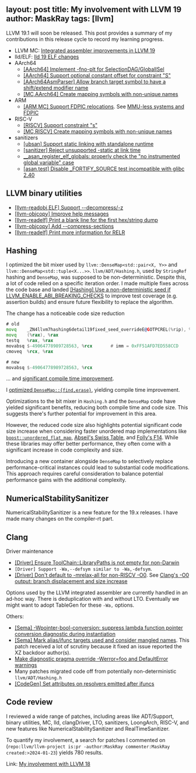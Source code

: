 layout: post
title: My involvement with LLVM 19
author: MaskRay
tags: [llvm]
---

LLVM 19.1 will soon be released. This post provides a summary of my contributions in this release cycle to record my learning progress.

<!-- more -->

* LLVM MC: [Integrated assembler improvements in LLVM 19](/blog/2024-06-30-integrated-assembler-improvements-in-llvm-19)
* lld/ELF: [lld 19 ELF changes](/blog/2024-08-04-lld-19-elf-changes)
* AArch64
  + [[AArch64] Implement -fno-plt for SelectionDAG/GlobalISel](https://github.com/llvm/llvm-project/pull/78890)
  + [[AArch64] Support optional constant offset for constraint "S"](https://github.com/llvm/llvm-project/pull/80255)
  + [[AArch64AsmParser] Allow branch target symbol to have a shift/extend modifier name](https://github.com/llvm/llvm-project/pull/80571)
  + [[MC,AArch64] Create mapping symbols with non-unique names](https://github.com/llvm/llvm-project/pull/99836)
* ARM
  + [[ARM,MC] Support FDPIC relocations](https://github.com/llvm/llvm-project/pull/82187). See [MMU-less systems and FDPIC](/blog/2024-02-20-mmu-less-systems-and-fdpic)
* RISC-V
  + [[RISCV] Support constraint "s"](https://github.com/llvm/llvm-project/pull/80201)
  + [[MC,RISCV] Create mapping symbols with non-unique names](https://github.com/llvm/llvm-project/pull/99903)
* sanitizers
  + [[ubsan] Support static linking with standalone runtime](https://github.com/llvm/llvm-project/pull/80943)
  + [[sanitizer] Reject unsupported -static at link time](https://github.com/llvm/llvm-project/pull/83524)
  + [__asan_register_elf_globals: properly check the "no instrumented global variable" case](https://github.com/llvm/llvm-project/pull/96529)
  + [[asan,test] Disable _FORTIFY_SOURCE test incompatible with glibc 2.40](https://github.com/llvm/llvm-project/pull/101566)

## LLVM binary utilities

+ [[llvm-readobj,ELF] Support --decompress/-z](https://github.com/llvm/llvm-project/pull/82594)
+ [[llvm-objcopy] Improve help messages](https://github.com/llvm/llvm-project/pull/82830)
+ [[llvm-readelf] Print a blank line for the first hex/string dump](https://github.com/llvm/llvm-project/pull/85744)
+ [[llvm-objcopy] Add --compress-sections](https://github.com/llvm/llvm-project/pull/85036)
+ [[llvm-readelf] Print more information for RELR](https://github.com/llvm/llvm-project/pull/89162)

## Hashing

I optimized the bit mixer used by `llvm::DenseMap<std::pair<X, Y>>` and `llvm::DenseMap<std::tuple<X...>>`.
`llvm/ADT/Hashing.h`, used by `StringRef` hashing and `DenseMap`, was supposed to be non-deterministic. Despite this, a lot of code relied on a specific iteration order.
I made multiple fixes across the code base and landed [[Hashing] Use a non-deterministic seed if LLVM_ENABLE_ABI_BREAKING_CHECKS](https://github.com/llvm/llvm-project/pull/96282) to improve test coverage (e.g. assertion builds) and ensure future flexibility to replace the algorithm.

The change has a noticeable code size reduction
```asm
# old
movq    _ZN4llvm7hashing6detail19fixed_seed_overrideE@GOTPCREL(%rip), %rax
movq    (%rax), %rax
testq   %rax, %rax
movabsq $-49064778989728563, %rcx       # imm = 0xFF51AFD7ED558CCD
cmoveq  %rcx, %rax

# new
movabsq $-49064778989728563, %rcx
```

... and [significant compile time improvement](https://llvm-compile-time-tracker.com/compare.php?from=982c54719289c1d85d03be3ad9e95bbfd2862aee&to=ce80c80dca45c7b4636a3e143973e2c6cbdb2884&stat=instructions:u).

I [optimized `DenseMap::{find,erase}`](https://github.com/llvm/llvm-project/pull/100517), yielding compile time improvement.

Optimizations to the bit mixer in `Hashing.h` and the `DenseMap` code have yielded significant benefits, reducing both compile time and code size. This suggests there's further potential for improvement in this area.

However, the reduced code size also highlights potential significant code size increase when considering faster unordered map implementations like [`boost::unordered_flat_map`](https://bannalia.blogspot.com/2022/11/inside-boostunorderedflatmap.html), [Abseil's Swiss Table](https://abseil.io/about/design/swisstables), and [Folly's F14](https://engineering.fb.com/2019/04/25/developer-tools/f14/).
While these libraries may offer better performance, they often come with a significant increase in code complexity and size.

Introducing a new container alongside `DenseMap` to selectively replace performance-critical instances could lead to substantial code modifications.
This approach requires careful consideration to balance potential performance gains with the additional complexity.

## NumericalStabilitySanitizer

NumericalStabilitySanitizer is a new feature for the 19.x releases.
I have made many changes on the compiler-rt part.

## Clang

Driver maintenance

* [[Driver] Ensure ToolChain::LibraryPaths is not empty for non-Darwin](https://github.com/llvm/llvm-project/pull/87866)
* `[Driver] Support -Wa,--defsym similar to -Wa,-defsym`.
* [[Driver] Don't default to -mrelax-all for non-RISCV -O0](https://github.com/llvm/llvm-project/pull/90013). See [Clang's -O0 output: branch displacement and size increase](/blog/2024-04-27-clang-o0-output-branch-displacement-and-size-increase)

Options used by the LLVM integrated assembler are currently handled in an ad-hoc way. There is deduplication with and without LTO. Eventually we might want to adopt TableGen for these `-Wa,` options.

Others:

* [[Sema] -Wpointer-bool-conversion: suppress lambda function pointer conversion diagnostic during instantiation](https://github.com/llvm/llvm-project/pull/83497)
* [[Sema] Mark alias/ifunc targets used and consider mangled names](https://github.com/llvm/llvm-project/pull/87130). This patch received a lot of scrutiny because it fixed an issue reported the XZ backdoor author(s).
* [Make diagnostic pragma override -Werror=foo and DefaultError warnings](https://github.com/llvm/llvm-project/pull/93647)
* Many patches migrated code off from potentially non-deterministic `llvm/ADT/Hashing.h`
* [[CodeGen] Set attributes on resolvers emitted after ifuncs](https://github.com/llvm/llvm-project/pull/98832)

## Code review

I reviewed a wide range of patches, including areas like ADT/Support, binary utilities, MC, lld, clangDriver, LTO, sanitizers, LoongArch, RISC-V, and new features like NumericalStabilitySanitizer and RealTimeSanitizer.

To quantify my involvement, a search for patches I commented on (`repo:llvm/llvm-project is:pr -author:MaskRay commenter:MaskRay created:>2024-01-23`) yields 780 results.

Link: [My involvement with LLVM 18](/blog/2024-02-25-my-involvement-with-llvm-18)
